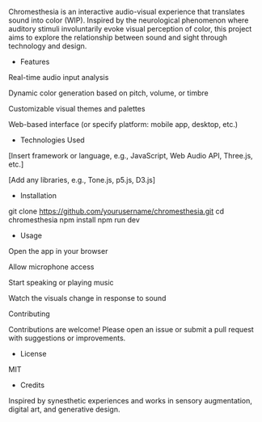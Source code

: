 Chromesthesia is an interactive audio-visual experience that translates sound into color (WIP). Inspired by the neurological phenomenon where auditory stimuli involuntarily evoke visual perception of color, this project aims to explore the relationship between sound and sight through technology and design.

- Features

Real-time audio input analysis

Dynamic color generation based on pitch, volume, or timbre

Customizable visual themes and palettes

Web-based interface (or specify platform: mobile app, desktop, etc.)

- Technologies Used

[Insert framework or language, e.g., JavaScript, Web Audio API, Three.js, etc.]

[Add any libraries, e.g., Tone.js, p5.js, D3.js]

- Installation

git clone https://github.com/yourusername/chromesthesia.git
cd chromesthesia
npm install
npm run dev

- Usage

Open the app in your browser

Allow microphone access

Start speaking or playing music

Watch the visuals change in response to sound

Contributing

Contributions are welcome! Please open an issue or submit a pull request with suggestions or improvements.

- License

MIT

- Credits

Inspired by synesthetic experiences and works in sensory augmentation, digital art, and generative design.

